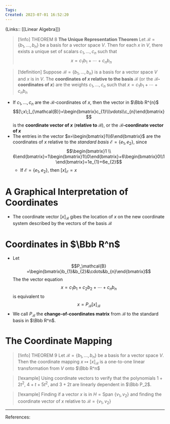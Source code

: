```yaml
---
Tags: 
Created: 2023-07-01 16:52:20
---
```

(Links:: [[Linear Algebra]])
> [!info] THEOREM 8
> **The Unique Representation Theorem**
> Let $\mathcal{B}=\{b_1,...,b_n\}$ be a basis for a vector space $V$. Then for each $x$ in $V$, there exists a unique set of scalars $c_1,...,c_n$ such that $$x=c_{1}b_{1}+\cdots +c_{n}b_{n}$$

> [!definition] 
> Suppose $\mathcal{B}=\{b_1,...,b_n\}$ is a basis for a vector space $V$ and $x$ is in $V$. The **coordinates of $x$ relative to the basis $\mathcal{B}$** (or the **$\mathcal{B}$-coordinates of $x$**) are the weights $c_1,...,c_n$ such that $x=c_1b_1+\cdots+c_nb_n$

- If $c_{1},...,c_{n}$ are the $\mathcal{B}$-coordinates of $x$, then the vector in $\Bbb R^{n}$ $$[\;x\;]_{\mathcal{B}}=\begin{bmatrix}c_{1}\\\vdots\\c_{n}\end{bmatrix}$$ is the **coordinate vector of $x$** (**relative to $\mathcal{B}$**), or the **$\mathcal{B}$-coordinate vector of $x$**
- The entries in the vector $x=\begin{bmatrix}1\\6\end{bmatrix}$ are the coordinates of $x$ relative to the *standard basis* $\mathcal{E}=\{e_1,e_2\}$, since $$\begin{bmatrix}1 \\ 6\end{bmatrix}=1\begin{bmatrix}1\\0\end{bmatrix}+6\begin{bmatrix}0\\1\end{bmatrix}=1e_{1}+6e_{2}$$
	- If $\mathcal{E}=\{e_{1},e_{2}\}$, then $[x]_{\mathcal{E}}=x$
# A Graphical Interpretation of Coordinates
- The coordinate vector $[x]_{\mathcal{B}}$ gibes the location of $x$ on the new coordinate system described by the vectors of the basis $\mathcal{B}$
# Coordinates in $\Bbb R^n$
- Let $$P_\mathcal{B} =\begin{bmatrix}b_{1}&b_{2}&\cdots&b_{n}\end{bmatrix}$$
  The the vector equation $$x=c_1b_1+c_2b_2+\cdots+c_nb_n$$ is equivalent to $$x=P_{\mathcal{B}}[x]_\mathcal{B}$$
- We call $P_\mathcal{B}$ the **change-of-coordinates matrix** from $\mathcal{B}$ to the standard basis in $\Bbb R^n$.
# The Coordinate Mapping
> [!info] THEOREM 9
> Let $\mathcal{B}=\{b_1,...,b_n\}$ be a basis for a vector space $V$. Then the coordinate mapping $x\mapsto [x]_\mathcal{B}$ is a one-to-one linear transformation from $V$ onto $\Bbb R^n$

> [!example] Using coordinate vectors to verify that the polynomials $1+2t^2$, $4+t+5t^2$, and $3+2t$ are linearly dependent in $\Bbb P_2$.

> [!example] Finding if a vector $x$ is in $H=\text{Span }\{v_1,v_2\}$ and finding the coordinate vector of $x$ relative to $\mathcal{B}=\{v_1,v_2\}$

---
References: